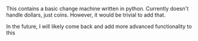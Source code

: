This contains a basic change machine written in python. Currently doesn't handle dollars, just coins. However, it would be trivial to add that.

In the future, I will likely come back and add more advanced functionality to this
